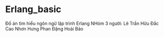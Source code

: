 # Erlang_basic
Đồ án tìm hiểu ngôn ngữ lập trình Erlang
NHóm 3 người:
Lê Trần Hữu Đắc
Cao Nhơn Hưng
Phan Đặng Hoài Bảo
